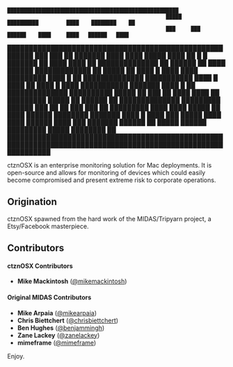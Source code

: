                                                        ███████████████████████████████████████████████████████
                                                       █████         ██████████         ████    ████████    ██
                                                       ███     ███     ██████    ████     ████   ██████   ████ 
████████████████████████████████████████████████████████     ███ ███     ██     ███████    ████   ████   █████
████        ██             █           █    ███████   ██   ████   ████   ██       ██████████████   ██   ██████
██    ████   ██████   █████████████   ██      █████   ██   ████ █ ████   ████           █████████      ████  █
██   ██████████████   ███████████   ████   █   ████   ██   ████ █ ████   ███████████      ███████      ████  █
██   ██████████████   ██████████   █████   ██   ███   ██   ████   ████   ██   █████████    █████   ██   ██████
██   ██████████████   █████████   ██████   ███   ██   ██     ███ ███     ██   █████████    ████   ████   █████
██    ████   ██████   ████████   ███████   ████   █   ████     ███     █████    ████      ████   ██████   ████
███         ███████   ██████          ██   █████      ██████         █████████         █████    ████████    ██
██████████████████████████████████████████████████████████████████████████████████████████████████████████████

ctznOSX is an enterprise monitoring solution for Mac deployments. It is open-source and allows for monitoring of devices which could easily become compromised and present extreme risk to corporate operations.

Origination
-----------
ctznOSX spawned from the hard work of the MIDAS/Tripyarn project, a Etsy/Facebook masterpiece. 

Contributors
---------------------------

#### ctznOSX Contributors

+ __Mike Mackintosh__ ([@mikemackintosh](https://twitter.com/mikemackintosh))

#### Original MIDAS Contributors

+ __Mike Arpaia__ ([@mikearpaia](https://twitter.com/mikearpaia))
+ __Chris Biettchert__ ([@chrisbiettchert](https://twitter.com/chrisbiettchert))
+ __Ben Hughes__ ([@benjammingh](https://twitter.com/benjammingh))
+ __Zane Lackey__ ([@zanelackey](https://twitter.com/zanelackey))
+ __mimeframe__ ([@mimeframe](https://twitter.com/mimeframe))

Enjoy.